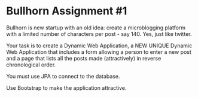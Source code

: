 # Bullhorn Assignment #1

Bullhorn is new startup with an old idea: create a microblogging platform with a limited number of characters per post - say 140. Yes, just like twitter.

Your task is to create a Dynamic Web Application, a NEW UNIQUE Dynamic Web Application that includes a form allowing a person to enter a new post and a page that lists all the posts made (attractively) in reverse chronological order.

You must use JPA to connect to the database.

Use Bootstrap to make the application attractive.